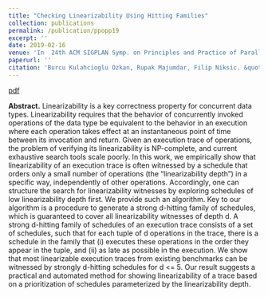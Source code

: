 ```yaml
---
title: "Checking Linearizability Using Hitting Families"
collection: publications
permalink: /publication/ppopp19
excerpt: ''
date: 2019-02-16
venue: 'In  24th ACM SIGPLAN Symp. on Principles and Practice of Parallel Programming, PPoPP.'
paperurl: ''
citation: 'Burcu Kulahcioglu Ozkan, Rupak Majumdar, Filip Niksic. &quot;Checking Linearizability Using Hitting Families.&quot; 24th ACM SIGPLAN Symposium on Principles and Practice of Parallel Programming, (PPoPP).'
---
```


[pdf](https://dl.acm.org/doi/10.1145/3293883.3295726)

**Abstract.** Linearizability is a key correctness property for concurrent
data types. Linearizability requires that the behavior of concurrently invoked operations of the data type be equivalent
to the behavior in an execution where each operation takes
effect at an instantaneous point of time between its invocation and return. Given an execution trace of operations, the
problem of verifying its linearizability is NP-complete, and
current exhaustive search tools scale poorly.
In this work, we empirically show that linearizability of
an execution trace is often witnessed by a schedule that
orders only a small number of operations (the “linearizability
depth”) in a specific way, independently of other operations.
Accordingly, one can structure the search for linearizability
witnesses by exploring schedules of low linearizability depth
first. We provide such an algorithm. Key to our algorithm is a
procedure to generate a strong d-hitting family of schedules,
which is guaranteed to cover all linearizability witnesses
of depth d. A strong d-hitting family of schedules of an
execution trace consists of a set of schedules, such that for
each tuple of d operations in the trace, there is a schedule
in the family that (i) executes these operations in the order
they appear in the tuple, and (ii) as late as possible in the
execution.
We show that most linearizable execution traces from existing benchmarks can be witnessed by strongly d-hitting
schedules for d <= 5. Our result suggests a practical and automated method for showing linearizability of a trace based on
a prioritization of schedules parameterized by the linearizability depth.

